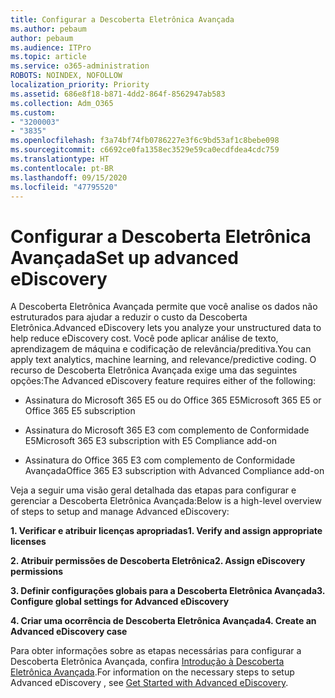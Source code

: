```yaml
---
title: Configurar a Descoberta Eletrônica Avançada
ms.author: pebaum
author: pebaum
ms.audience: ITPro
ms.topic: article
ms.service: o365-administration
ROBOTS: NOINDEX, NOFOLLOW
localization_priority: Priority
ms.assetid: 686e8f18-b871-4dd2-864f-8562947ab583
ms.collection: Adm_O365
ms.custom:
- "3200003"
- "3835"
ms.openlocfilehash: f3a74bf74fb0786227e3f6c9bd53af1c8bebe098
ms.sourcegitcommit: c6692ce0fa1358ec3529e59ca0ecdfdea4cdc759
ms.translationtype: HT
ms.contentlocale: pt-BR
ms.lasthandoff: 09/15/2020
ms.locfileid: "47795520"
---
```

# <a name="set-up-advanced-ediscovery"></a><span data-ttu-id="caf6c-102">Configurar a Descoberta Eletrônica Avançada</span><span class="sxs-lookup"><span data-stu-id="caf6c-102">Set up advanced eDiscovery</span></span>

<span data-ttu-id="caf6c-103">A Descoberta Eletrônica Avançada permite que você analise os dados não estruturados para ajudar a reduzir o custo da Descoberta Eletrônica.</span><span class="sxs-lookup"><span data-stu-id="caf6c-103">Advanced eDiscovery lets you analyze your unstructured data to help reduce eDiscovery cost.</span></span> <span data-ttu-id="caf6c-104">Você pode aplicar análise de texto, aprendizagem de máquina e codificação de relevância/preditiva.</span><span class="sxs-lookup"><span data-stu-id="caf6c-104">You can apply text analytics, machine learning, and relevance/predictive coding.</span></span>  <span data-ttu-id="caf6c-105">O recurso de Descoberta Eletrônica Avançada exige uma das seguintes opções:</span><span class="sxs-lookup"><span data-stu-id="caf6c-105">The Advanced eDiscovery feature requires either of the following:</span></span>

- <span data-ttu-id="caf6c-106">Assinatura do Microsoft 365 E5 ou do Office 365 E5</span><span class="sxs-lookup"><span data-stu-id="caf6c-106">Microsoft 365 E5 or Office 365 E5 subscription</span></span>

- <span data-ttu-id="caf6c-107">Assinatura do Microsoft 365 E3 com complemento de Conformidade E5</span><span class="sxs-lookup"><span data-stu-id="caf6c-107">Microsoft 365 E3 subscription with E5 Compliance add-on</span></span>

- <span data-ttu-id="caf6c-108">Assinatura do Office 365 E3 com complemento de Conformidade Avançada</span><span class="sxs-lookup"><span data-stu-id="caf6c-108">Office 365 E3 subscription with Advanced Compliance add-on</span></span>

<span data-ttu-id="caf6c-109">Veja a seguir uma visão geral detalhada das etapas para configurar e gerenciar a Descoberta Eletrônica Avançada:</span><span class="sxs-lookup"><span data-stu-id="caf6c-109">Below is a high-level overview of steps to setup and manage Advanced eDiscovery:</span></span>

<span data-ttu-id="caf6c-110">**1. Verificar e atribuir licenças apropriadas**</span><span class="sxs-lookup"><span data-stu-id="caf6c-110">**1. Verify and assign appropriate licenses**</span></span>

<span data-ttu-id="caf6c-111">**2. Atribuir permissões de Descoberta Eletrônica**</span><span class="sxs-lookup"><span data-stu-id="caf6c-111">**2. Assign eDiscovery permissions**</span></span>

<span data-ttu-id="caf6c-112">**3. Definir configurações globais para a Descoberta Eletrônica Avançada**</span><span class="sxs-lookup"><span data-stu-id="caf6c-112">**3. Configure global settings for Advanced eDiscovery**</span></span>

<span data-ttu-id="caf6c-113">**4. Criar uma ocorrência de Descoberta Eletrônica Avançada**</span><span class="sxs-lookup"><span data-stu-id="caf6c-113">**4. Create an Advanced eDiscovery case**</span></span>

<span data-ttu-id="caf6c-114">Para obter informações sobre as etapas necessárias para configurar a Descoberta Eletrônica Avançada, confira [Introdução à Descoberta Eletrônica Avançada](https://docs.microsoft.com/microsoft-365/compliance/get-started-with-advanced-ediscovery?view=o365-worldwide).</span><span class="sxs-lookup"><span data-stu-id="caf6c-114">For information on the necessary steps to setup Advanced eDiscovery , see  [Get Started with Advanced eDiscovery](https://docs.microsoft.com/microsoft-365/compliance/get-started-with-advanced-ediscovery?view=o365-worldwide).</span></span>
